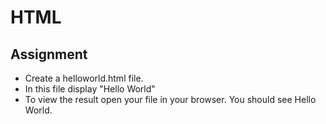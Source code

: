 # HTML

## Assignment

- Create a helloworld.html file.
- In this file display "Hello World"
- To view the result open your file in your browser. You should see Hello World.
